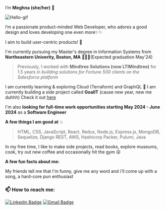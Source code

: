 

I’m **Meghna (she/her)** 🤗 

![Hello-gif](https://media.giphy.com/media/cJSDRt8csBx0A7YFfh/giphy.gif)

I’m a passionate product-minded Web Developer, who adores a good design and loves developing one even more✨✨ 
 
I aim to build user-centric products! 🎯

I'm currently pursuing my Master's degree in Information Systems from **Northeastern Univerity, Boston, MA** 👩🏽‍🎓(Expected graduation May'24)

> Previously, I worked with **Mindtree Solutions (now LTIMindtree)** for 1.5 years in *building solutions for Fortune 500 clients on the Salesforce platform*


I am currently learning & exploring Cloud (Terraform) and GraphQL 👀
I am currently building a side project called **GoalIT** (cause new year, new me duhhh) Check it out [here](https://github.com/meghnaaallam/goalit-24)

I'm also **looking for full-time work opportunities starting May 2024 - June 2024** as a **Software Engineer**

**A few things I am good at** 💥
> HTML, CSS, JavaScript, React, Redux, Node.js, Express.js, MongoDB, Sequelize, Django REST, AWS, Hashicorp Packer, Pulumi, Java

In my free time, I like to make side projects, read books, explore museums, cook, try out new coffee and occasionally hit the gym 😜

**A few fun facts about me:**

My friends tell me that I'm funny, give me any word and i'll come up with a song, a hard-core pun enthusiast

###  📫 How to reach me:

[![Linkedin Badge](https://img.shields.io/badge/-MeghnaAllam-blue?style=flat-square&logo=Linkedin&logoColor=white&link=https://www.linkedin.com/in/meghnareddyallam/)](https://www.linkedin.com/in/meghnareddyallam/)
[![Gmail Badge](https://img.shields.io/badge/Gmail-c14438?style=flat-square&logo=Gmail&logoColor=white&link=mailto:rmeghana04@gmail.com)](mailto:rmeghana04@gmail.com)


